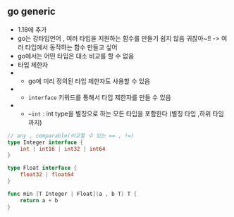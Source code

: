 ## go generic
- 1.18에 추가
- go는 강타입언어 , 여러 타입을 지원하는 함수를 만들기 쉽지 않음 귀찮아~!! -> 여러 타입에서 동작하는 함수 만들고 싶어
- go에서는 어떤 타입은 대소 비교를 할 수 없음   
- 타입 제한자 
- - go에 미리 정의된 타입 제한자도 사용할 수 있음 
- - `interface` 키워드를 통해서 타입 제한자를 만들 수 있음
- - `~int` :  int type을 별칭으로 하는 모든 타입을 포함한다  (별칭 타입 ,하위 타임까지)
```go
// any , comparable(비교할 수 있는 == , !=)
type Integer interface {
    int | int16 | int32 | int64
}

type Float interface {
    float32 | float64
}

func min [T Integer | Float](a , b T) T {
    return a + b
}
```